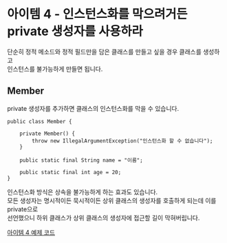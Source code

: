 # 아이템 4 - 인스턴스화를 막으려거든 private 생성자를 사용하라

단순히 정적 메소드와 정적 필드만을 담은 클래스를 만들고 싶을 경우 클래스를 생성하고    
인스턴스를 불가능하게 만들면 됩니다.    

## Member

private 생성자를 추가하면 클래스의 인스턴스화를 막을 수 있습니다.        

```
public class Member {

    private Member() {
        throw new IllegalArgumentException("인스턴스화 할 수 없습니다");
    }

    public static final String name = "이름";

    public static final int age = 20;
}
```

인스턴스화 방식은 상속을 불가능하게 하는 효과도 있습니다.    
모든 생성자는 명시적이든 묵시적이든 상위 클래스의 생성자를 호출하게 되는데 이를 private으로       
선언했으니 하위 클래스가 상위 클래스의 생성자에 접근할 길이 막혀버립니다.           

[아이템 4 예제 코드](https://github.com/320Hwany/EffectiveJava/tree/main/src/main/java/effective/item4)    


